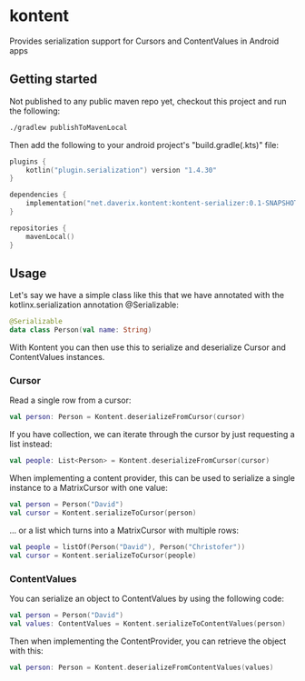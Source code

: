 # kontent
Provides serialization support for Cursors and ContentValues in Android apps

## Getting started
Not published to any public maven repo yet, checkout this project and run the following:
```bash
./gradlew publishToMavenLocal
```

Then add the following to your android project's "build.gradle(.kts)" file:
```kotlin
plugins {
    kotlin("plugin.serialization") version "1.4.30"
}

dependencies {
    implementation("net.daverix.kontent:kontent-serializer:0.1-SNAPSHOT")
}

repositories {
    mavenLocal()
}
```

## Usage
Let's say we have a simple class like this that we have annotated with the kotlinx.serialization 
annotation @Serializable:
```kotlin
@Serializable
data class Person(val name: String)
```

With Kontent you can then use this to serialize and deserialize Cursor and ContentValues instances.

### Cursor
Read a single row from a cursor:
```kotlin
val person: Person = Kontent.deserializeFromCursor(cursor)
```

If you have collection, we can iterate through the cursor by just requesting a list instead:
```kotlin
val people: List<Person> = Kontent.deserializeFromCursor(cursor)
```

When implementing a content provider, this can be used to serialize a single instance to a 
MatrixCursor with one value:
```kotlin
val person = Person("David")
val cursor = Kontent.serializeToCursor(person)
```

... or a list which turns into a MatrixCursor with multiple rows:
```kotlin
val people = listOf(Person("David"), Person("Christofer"))
val cursor = Kontent.serializeToCursor(people)
```

### ContentValues
You can serialize an object to ContentValues by using the following code:
```kotlin
val person = Person("David")
val values: ContentValues = Kontent.serializeToContentValues(person)
```

Then when implementing the ContentProvider, you can retrieve the object with this:
```kotlin
val person: Person = Kontent.deserializeFromContentValues(values)
```
